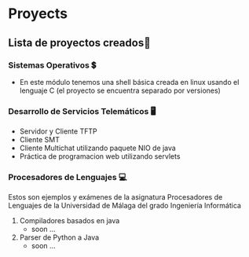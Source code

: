 # Proyects
## Lista de proyectos creados🚀
### Sistemas Operativos 💲
  - En este módulo tenemos una shell básica creada en linux usando el lenguaje C (el proyecto se encuentra separado por versiones)
### Desarrollo de Servicios Telemáticos 🖥️
  - Servidor y Cliente TFTP
  - Cliente SMT
  - Cliente Multichat utilizando paquete NIO de java
  - Práctica de programacion web utilizando servlets
### Procesadores de Lenguajes 💻
  Estos son ejemplos y exámenes de la asignatura Procesadores de Lenguajes de 
  la Universidad de Málaga del grado Ingeniería Informática
  1. Compiladores basados en java
     - soon ...
  2. Parser de Python a Java
     - soon ...

 
